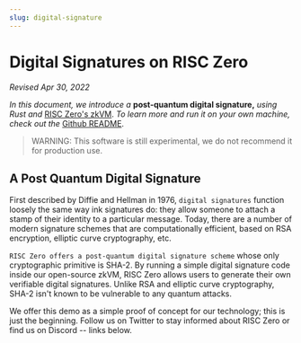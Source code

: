 ```yaml
---
slug: digital-signature
---
```


# Digital Signatures on RISC Zero

*Revised Apr 30, 2022*

*In this document, we introduce a* **post-quantum digital signature,** *using Rust and* [RISC Zero's zkVM](../explainers/zkvm/zkvm_overview.md). *To learn more and run it on your own machine, check out the* [Github README](https://github.com/risc0/risc0-rust-examples/tree/main/digital-signature).
> WARNING: This software is still experimental, we do not recommend it for production use.

## A Post Quantum Digital Signature

First described by Diffie and Hellman in 1976, `digital signatures` function loosely the same way ink signatures do: they allow someone to attach a stamp of their identity to a particular message. Today, there are a number of modern signature schemes that are computationally efficient, based on RSA encryption, elliptic curve cryptography, etc. 

`RISC Zero offers a post-quantum digital signature scheme` whose only cryptographic primitive is SHA-2. By running a simple digital signature code inside our open-source zkVM, RISC Zero allows users to generate their own verifiable digital signatures. Unlike RSA and elliptic curve cryptography, SHA-2 isn't known to be vulnerable to any quantum attacks.

We offer this demo as a simple proof of concept for our technology; this is just the beginning. Follow us on Twitter to stay informed about RISC Zero or find us on Discord -- links below.
